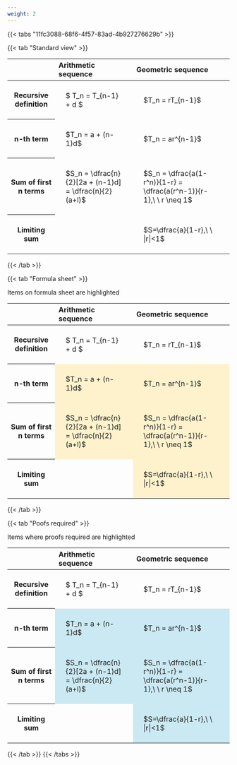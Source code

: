 ```yaml
---
weight: 2
---
```


{{< tabs "11fc3088-68f6-4f57-83ad-4b927276629b" >}}

{{< tab "Standard view" >}}

<style type="text/css">
#T_9a1e1 th.col_heading {
  text-align: left;
  font-size: 1em;
}
#T_9a1e1 td {
  text-align: left;
  font-size: 1em;
  padding: 1.5em;
}
</style>
<table id="T_9a1e1">
  <thead>
    <tr>
      <th class="blank level0" >&nbsp;</th>
      <th id="T_9a1e1_level0_col0" class="col_heading level0 col0" >Arithmetic sequence</th>
      <th id="T_9a1e1_level0_col1" class="col_heading level0 col1" >Geometric sequence</th>
    </tr>
  </thead>
  <tbody>
    <tr>
      <th id="T_9a1e1_level0_row0" class="row_heading level0 row0" >Recursive definition</th>
      <td id="T_9a1e1_row0_col0" class="data row0 col0" >$ T_n = T_{n-1} + d $</td>
      <td id="T_9a1e1_row0_col1" class="data row0 col1" >$T_n = rT_{n-1}$</td>
    </tr>
    <tr>
      <th id="T_9a1e1_level0_row1" class="row_heading level0 row1" >n-th term</th>
      <td id="T_9a1e1_row1_col0" class="data row1 col0" >$T_n = a + (n-1)d$</td>
      <td id="T_9a1e1_row1_col1" class="data row1 col1" >$T_n = ar^{n-1}$</td>
    </tr>
    <tr>
      <th id="T_9a1e1_level0_row2" class="row_heading level0 row2" >Sum of first n terms</th>
      <td id="T_9a1e1_row2_col0" class="data row2 col0" >$S_n = \dfrac{n}{2}[2a + (n-1)d] = \dfrac{n}{2}(a+l)$</td>
      <td id="T_9a1e1_row2_col1" class="data row2 col1" >$S_n = \dfrac{a(1-r^n)}{1-r} = \dfrac{a(r^n-1)}{r-1},\ \  r \neq 1$</td>
    </tr>
    <tr>
      <th id="T_9a1e1_level0_row3" class="row_heading level0 row3" >Limiting sum</th>
      <td id="T_9a1e1_row3_col0" class="data row3 col0" ></td>
      <td id="T_9a1e1_row3_col1" class="data row3 col1" >$S=\dfrac{a}{1-r},\ \ |r|<1$</td>
    </tr>
  </tbody>
</table>
{{< /tab >}}

{{< tab "Formula sheet" >}}

Items on formula sheet are highlighted 
<br>
<style type="text/css">
#T_cfc6d th.col_heading {
  text-align: left;
  font-size: 1em;
}
#T_cfc6d td {
  text-align: left;
  font-size: 1em;
  padding: 1.5em;
}
#T_cfc6d_row0_col0, #T_cfc6d_row0_col1, #T_cfc6d_row3_col0 {
  background-color: rgba(0,0,0,0);
}
#T_cfc6d_row1_col0, #T_cfc6d_row1_col1, #T_cfc6d_row2_col0, #T_cfc6d_row2_col1, #T_cfc6d_row3_col1 {
  background-color: rgba(255,194,10, 0.2);
}
</style>
<table id="T_cfc6d">
  <thead>
    <tr>
      <th class="blank level0" >&nbsp;</th>
      <th id="T_cfc6d_level0_col0" class="col_heading level0 col0" >Arithmetic sequence</th>
      <th id="T_cfc6d_level0_col1" class="col_heading level0 col1" >Geometric sequence</th>
    </tr>
  </thead>
  <tbody>
    <tr>
      <th id="T_cfc6d_level0_row0" class="row_heading level0 row0" >Recursive definition</th>
      <td id="T_cfc6d_row0_col0" class="data row0 col0" >$ T_n = T_{n-1} + d $</td>
      <td id="T_cfc6d_row0_col1" class="data row0 col1" >$T_n = rT_{n-1}$</td>
    </tr>
    <tr>
      <th id="T_cfc6d_level0_row1" class="row_heading level0 row1" >n-th term</th>
      <td id="T_cfc6d_row1_col0" class="data row1 col0" >$T_n = a + (n-1)d$</td>
      <td id="T_cfc6d_row1_col1" class="data row1 col1" >$T_n = ar^{n-1}$</td>
    </tr>
    <tr>
      <th id="T_cfc6d_level0_row2" class="row_heading level0 row2" >Sum of first n terms</th>
      <td id="T_cfc6d_row2_col0" class="data row2 col0" >$S_n = \dfrac{n}{2}[2a + (n-1)d] = \dfrac{n}{2}(a+l)$</td>
      <td id="T_cfc6d_row2_col1" class="data row2 col1" >$S_n = \dfrac{a(1-r^n)}{1-r} = \dfrac{a(r^n-1)}{r-1},\ \  r \neq 1$</td>
    </tr>
    <tr>
      <th id="T_cfc6d_level0_row3" class="row_heading level0 row3" >Limiting sum</th>
      <td id="T_cfc6d_row3_col0" class="data row3 col0" ></td>
      <td id="T_cfc6d_row3_col1" class="data row3 col1" >$S=\dfrac{a}{1-r},\ \ |r|<1$</td>
    </tr>
  </tbody>
</table>
{{< /tab >}}

{{< tab "Poofs required" >}}

Items where proofs required are highlighted 
<br>
<style type="text/css">
#T_4aa36 th.col_heading {
  text-align: left;
  font-size: 1em;
}
#T_4aa36 td {
  text-align: left;
  font-size: 1em;
  padding: 1.5em;
}
#T_4aa36_row0_col0, #T_4aa36_row0_col1, #T_4aa36_row3_col0 {
  background-color: rgba(0,0,0,0);
}
#T_4aa36_row1_col0, #T_4aa36_row1_col1, #T_4aa36_row2_col0, #T_4aa36_row2_col1, #T_4aa36_row3_col1 {
  background-color: rgba(0,150,200, 0.2);
}
</style>
<table id="T_4aa36">
  <thead>
    <tr>
      <th class="blank level0" >&nbsp;</th>
      <th id="T_4aa36_level0_col0" class="col_heading level0 col0" >Arithmetic sequence</th>
      <th id="T_4aa36_level0_col1" class="col_heading level0 col1" >Geometric sequence</th>
    </tr>
  </thead>
  <tbody>
    <tr>
      <th id="T_4aa36_level0_row0" class="row_heading level0 row0" >Recursive definition</th>
      <td id="T_4aa36_row0_col0" class="data row0 col0" >$ T_n = T_{n-1} + d $</td>
      <td id="T_4aa36_row0_col1" class="data row0 col1" >$T_n = rT_{n-1}$</td>
    </tr>
    <tr>
      <th id="T_4aa36_level0_row1" class="row_heading level0 row1" >n-th term</th>
      <td id="T_4aa36_row1_col0" class="data row1 col0" >$T_n = a + (n-1)d$</td>
      <td id="T_4aa36_row1_col1" class="data row1 col1" >$T_n = ar^{n-1}$</td>
    </tr>
    <tr>
      <th id="T_4aa36_level0_row2" class="row_heading level0 row2" >Sum of first n terms</th>
      <td id="T_4aa36_row2_col0" class="data row2 col0" >$S_n = \dfrac{n}{2}[2a + (n-1)d] = \dfrac{n}{2}(a+l)$</td>
      <td id="T_4aa36_row2_col1" class="data row2 col1" >$S_n = \dfrac{a(1-r^n)}{1-r} = \dfrac{a(r^n-1)}{r-1},\ \  r \neq 1$</td>
    </tr>
    <tr>
      <th id="T_4aa36_level0_row3" class="row_heading level0 row3" >Limiting sum</th>
      <td id="T_4aa36_row3_col0" class="data row3 col0" ></td>
      <td id="T_4aa36_row3_col1" class="data row3 col1" >$S=\dfrac{a}{1-r},\ \ |r|<1$</td>
    </tr>
  </tbody>
</table>
{{< /tab >}}
{{< /tabs >}}